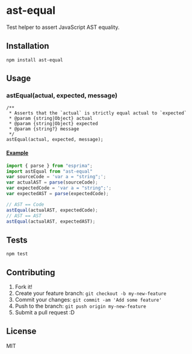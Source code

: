 # ast-equal

Test helper to assert JavaScript AST equality.

## Installation

    npm install ast-equal

## Usage

### astEqual(actual, expected, message)

```
/**
 * Asserts that the `actual` is strictly equal actual to `expected`
 * @param {string|Object} actual
 * @param {string|Object} expected
 * @param {string?} message
 */
astEqual(actual, expected, message);
```

#### [Example](./example)

```js
import { parse } from "esprima";
import astEqual from "ast-equal"
var sourceCode = 'var a = "string";';
var actualAST = parse(sourceCode);
var expectedCode = 'var a = "string";';
var expectedAST = parse(expectedCode);

// AST == Code
astEqual(actualAST, expectedCode);
// AST == AST
astEqual(actualAST, expectedAST);
```


## Tests

    npm test

## Contributing

1. Fork it!
2. Create your feature branch: `git checkout -b my-new-feature`
3. Commit your changes: `git commit -am 'Add some feature'`
4. Push to the branch: `git push origin my-new-feature`
5. Submit a pull request :D

## License

MIT